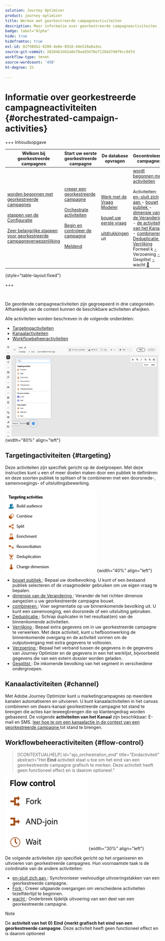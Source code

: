 ```yaml
---
solution: Journey Optimizer
product: journey optimizer
title: Werken met georkestreerde campagneactiviteiten
description: Meer informatie over georkestreerde campagneactiviteiten
badge: label="Alpha"
hide: true
hidefromtoc: true
exl-id: 02f986b2-8200-4e0e-8918-44e528a6a3ec
source-git-commit: 28284b3d42a0e78add3470ef128dd740f9cc9dfd
workflow-type: tm+mt
source-wordcount: '458'
ht-degree: 2%

---
```


# Informatie over georkestreerde campagneactiviteiten {#orchestrated-campaign-activities}

+++ Inhoudsopgave

| Welkom bij georkestreerde campagnes | Start uw eerste georkestreerde campagne | De database opvragen | Gecontroleerde campagnes |
|---|---|---|---|
| [ worden begonnen met georkestreerde campagnes ](../gs-orchestrated-campaigns.md)<br/><br/>[ stappen van de Configuratie ](../configuration-steps.md)<br/><br/>[ Zeer belangrijke stappen voor georkestreerde campagneverwezenlijking ](../gs-campaign-creation.md) | [ creeer een georkestreerde campagne ](../create-orchestrated-campaign.md)<br/><br/>[ Orchestrate activiteiten ](../orchestrate-activities.md)<br/><br/>[ Begin en controleer de campagne ](../start-monitor-campaigns.md)<br/><br/>[ Meldend ](../reporting-campaigns.md) | [ Werk met de Vraag Modeler ](../orchestrated-rule-builder.md)<br/><br/>[ bouwt uw eerste vraag ](../build-query.md)<br/><br/>[ uitdrukkingen ](../edit-expressions.md) uit | [ wordt begonnen met activiteiten ](about-activities.md)<br/><br/> Activiteiten:<br/>[ en-sluit zich aan ](and-join.md) - [ bouwt publiek ](build-audience.md) - [ dimensie van de Verandering ](change-dimension.md) - [ de activiteiten van het Kanaal ](channels.md) - [ combineren ](combine.md) - [ Deduplicatie ](deduplication.md) - [ Verrijking ](enrichment.md) Formeel k [ - ](fork.md) Verzoening [ - ](reconciliation.md) Gesplitst [ - ](split.md) wacht [&#128279;](wait.md) |

{style="table-layout:fixed"}

+++

<br/>

De geordende campagneactiviteiten zijn gegroepeerd in drie categorieën. Afhankelijk van de context kunnen de beschikbare activiteiten afwijken.

Alle activiteiten worden beschreven in de volgende onderdelen:

* [Targetingactiviteiten](#targeting)
* [Kanaalactiviteiten](#channel)
* [Workflowbeheeractiviteiten](#flow-control)

![ Lijst van activiteiten beschikbaar in het canvas ](../assets/orchestrated-activities.png){width="80%" align="left"}

## Targetingactiviteiten {#targeting}

Deze activiteiten zijn specifiek gericht op de doelgroepen. Met deze instructies kunt u een of meer doelen maken door een publiek te definiëren en deze soorten publiek te splitsen of te combineren met een doorsnede-, samenvoegings- of uitsluitingsbewerking.

![ Lijst van het richten van activiteiten ](../assets/targeting-activities.png){width="40%" align="left"}

* [ bouwt publiek ](build-audience.md): Bepaal uw doelbevolking. U kunt of een bestaand publiek selecteren of de vraagmodeler gebruiken om uw eigen vraag te bepalen.
* [ dimensie van de Verandering ](change-dimension.md): Verander de het richten dimensie aangezien u uw georkestreerde campagne bouwt.
* [ combineren ](combine.md): Voer segmentatie op uw binnenkomende bevolking uit. U kunt een samenvoeging, een doorsnede of een uitsluiting gebruiken.
* [ Deduplicatie ](deduplication.md): Schrap duplicaten in het resultaat(en) van de binnenkomende activiteiten.
* [ Verrijking ](enrichment.md): Bepaal extra gegevens om in uw georkestreerde campagne te verwerken. Met deze activiteit, kunt u hefboomwerking de binnenkomende overgang en de activiteit vormen om de outputovergang met extra gegevens te voltooien.
* [ Verzoening ](reconciliation.md): Bepaal het verband tussen de gegevens in de gegevens van Journey Optimizer en de gegevens in een het werklijst, bijvoorbeeld gegevens die van een extern dossier worden geladen.
* [ Gesplitst ](split.md): De inkomende bevolking van het segment in verscheidene ondergroepen.

## Kanaalactiviteiten {#channel}

Met Adobe Journey Optimizer kunt u marketingcampagnes op meerdere kanalen automatiseren en uitvoeren. U kunt kanaalactiviteiten in het canvas combineren om dwars-kanaal georkestreerde campagne tot stand te brengen die acties kan teweegbrengen die op klantengedrag worden gebaseerd. De volgende **activiteiten van het Kanaal** zijn beschikbaar: E-mail en SMS. [ leer hoe te om een kanaalactie in de context van een georkestreerde campagne ](channels.md) tot stand te brengen.

## Workflowbeheeractiviteiten {#flow-control}

>[!CONTEXTUALHELP]
>id="ajo_orchestration_end"
>title="Eindactiviteit"
>abstract="Het **Eind** activiteit staat u toe om het eind van een georkestreerde campagne grafisch te merken. Deze activiteit heeft geen functioneel effect en is daarom optioneel."

![ Lijst van de activiteiten van de debietcontrole ](../assets/flow-control-activities.png){width="30%" align="left"}

De volgende activiteiten zijn specifiek gericht op het organiseren en uitvoeren van georkestreerde campagnes. Hun voornaamste taak is de coördinatie van de andere activiteiten:

* [ en-sluit zich aan ](and-join.md): Synchroniseer veelvoudige uitvoeringstakken van een georkestreerde campagne.
* [ Fork ](fork.md): Creeer uitgaande overgangen om verscheidene activiteiten tezelfdertijd te beginnen.
* [ wacht ](wait.md): Onderbreek tijdelijk uitvoering van een deel van een georkestreerde campagne.
  <!--* [Test](test.md): Enable transitions based on specified conditions.-->

>[!NOTE]
>De **activiteit van het 0&rbrace; Eind &lbrace;merkt grafisch het eind van een georkestreerde campagne.** Deze activiteit heeft geen functioneel effect en is daarom optioneel
